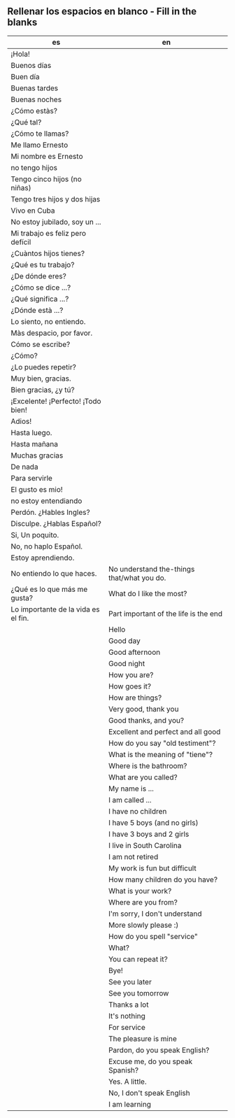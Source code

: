 ## Rellenar los espacios en blanco - Fill in the blanks

| es                                  | en                                         |
| ----------------------------------- | ------------------------------------------ |
| ¡Hola!                              |                                            |
| Buenos días                         |                                            |
| Buen día                            |                                            |
| Buenas tardes                       |                                            |
| Buenas noches                       |                                            |
| ¿Cómo estàs?                        |                                            |
| ¿Qué tal?                           |                                            |
| ¿Cómo te llamas?                    |                                            |
| Me llamo Ernesto                    |                                            |
| Mi nombre es Ernesto                |                                            |
| no tengo hijos                      |                                            |
| Tengo cinco hijos (no niñas)        |                                            |
| Tengo tres hijos y dos hijas        |                                            |
| Vivo en Cuba                        |                                            |
| No estoy jubilado, soy un ...       |                                            |
| Mi trabajo es feliz pero defícil    |                                            |
| ¿Cuàntos hijos tienes?              |                                            |
| ¿Qué es tu trabajo?                 |                                            |
| ¿De dónde eres?                     |                                            |
| ¿Cómo se dice ...?                  |                                            |
| ¿Qué significa ...?                 |                                            |
| ¿Dónde està ...?                    |                                            |
| Lo siento, no entiendo.             |                                            |
| Màs despacio, por favor.            |                                            |
| Cómo se escribe?                    |                                            |
| ¿Cómo?                              |                                            |
| ¿Lo puedes repetir?                 |                                            |
| Muy bien, gracias.                  |                                            |
| Bien gracias, ¿y tú?                |                                            |
| ¡Excelente! ¡Perfecto! ¡Todo bien!  |                                            |
| Adios!                              |                                            |
| Hasta luego.                        |                                            |
| Hasta mañana                        |                                            |
| Muchas gracias                      |                                            |
| De nada                             |                                            |
| Para servirle                       |                                            |
| El gusto es mio!                    |                                            |
| no estoy entendiando                |                                            |
| Perdón. ¿Hables Ingles?             |                                            |
| Disculpe. ¿Hablas Español?          |                                            |
| Si, Un poquito.                     |                                            |
| No, no haplo Español.               |                                            |
| Estoy aprendiendo.                  |                                            |
| No entiendo lo que haces.           | No understand the-things that/what you do. |
| ¿Qué es lo que más me gusta?        | What do I like the most?                   |
| Lo importante de la vida es el fin. | Part important of the life is the end      |
|                                     | Hello                                      |
|                                     | Good day                                   |
|                                     | Good afternoon                             |
|                                     | Good night                                 |
|                                     | How you are?                               |
|                                     | How goes it?                               |
|                                     | How are things?                            |
|                                     | Very good, thank you                       |
|                                     | Good thanks, and you?                      |
|                                     | Excellent and perfect and all good         |
|                                     | How do you say "old testiment"?            |
|                                     | What is the meaning of "tiene"?            |
|                                     | Where is the bathroom?                     |
|                                     | What are you called?                       |
|                                     | My name is ...                             |
|                                     | I am called ...                            |
|                                     | I have no children                         |
|                                     | I have 5 boys (and no girls)               |
|                                     | I have 3 boys and 2 girls                  |
|                                     | I live in South Carolina                   |
|                                     | I am not retired                           |
|                                     | My work is fun but difficult               |
|                                     | How many children do you have?             |
|                                     | What is your work?                         |
|                                     | Where are you from?                        |
|                                     | I'm sorry, I don't understand              |
|                                     | More slowly please :)                      |
|                                     | How do you spell "service"                 |
|                                     | What?                                      |
|                                     | You can repeat it?                         |
|                                     | Bye!                                       |
|                                     | See you later                              |
|                                     | See you tomorrow                           |
|                                     | Thanks a lot                               |
|                                     | It's nothing                               |
|                                     | For service                                |
|                                     | The pleasure is mine                       |
|                                     | Pardon, do you speak English?              |
|                                     | Excuse me, do you speak Spanish?           |
|                                     | Yes. A little.                             |
|                                     | No, I don't speak English                  |
|                                     | I am learning                              |
